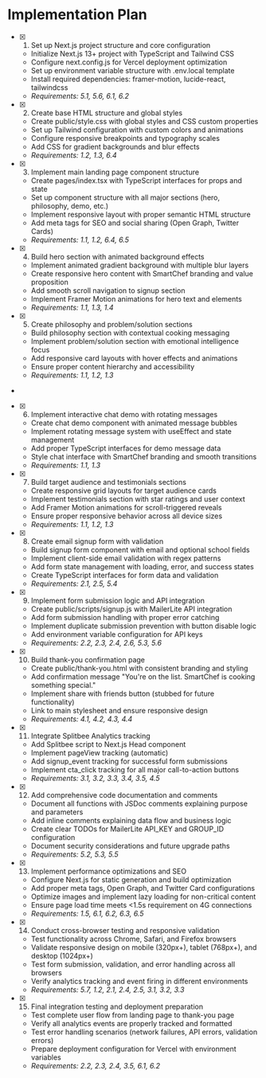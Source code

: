 # Implementation Plan

- [x] 1. Set up Next.js project structure and core configuration





  - Initialize Next.js 13+ project with TypeScript and Tailwind CSS
  - Configure next.config.js for Vercel deployment optimization
  - Set up environment variable structure with .env.local template
  - Install required dependencies: framer-motion, lucide-react, tailwindcss
  - _Requirements: 5.1, 5.6, 6.1, 6.2_

- [x] 2. Create base HTML structure and global styles





  - Create public/style.css with global styles and CSS custom properties
  - Set up Tailwind configuration with custom colors and animations
  - Configure responsive breakpoints and typography scales
  - Add CSS for gradient backgrounds and blur effects
  - _Requirements: 1.2, 1.3, 6.4_

- [x] 3. Implement main landing page component structure





  - Create pages/index.tsx with TypeScript interfaces for props and state
  - Set up component structure with all major sections (hero, philosophy, demo, etc.)
  - Implement responsive layout with proper semantic HTML structure
  - Add meta tags for SEO and social sharing (Open Graph, Twitter Cards)
  - _Requirements: 1.1, 1.2, 6.4, 6.5_

- [x] 4. Build hero section with animated background effects





  - Implement animated gradient background with multiple blur layers
  - Create responsive hero content with SmartChef branding and value proposition
  - Add smooth scroll navigation to signup section
  - Implement Framer Motion animations for hero text and elements
  - _Requirements: 1.1, 1.3, 1.4_

- [x] 5. Create philosophy and problem/solution sections





  - Build philosophy section with contextual cooking messaging
  - Implement problem/solution section with emotional intelligence focus
  - Add responsive card layouts with hover effects and animations
  - Ensure proper content hierarchy and accessibility
  - _Requirements: 1.1, 1.2, 1.3_
-

- [x] 6. Implement interactive chat demo with rotating messages




  - Create chat demo component with animated message bubbles
  - Implement rotating message system with useEffect and state management
  - Add proper TypeScript interfaces for demo message data
  - Style chat interface with SmartChef branding and smooth transitions
  - _Requirements: 1.1, 1.3_

- [x] 7. Build target audience and testimonials sections





  - Create responsive grid layouts for target audience cards
  - Implement testimonials section with star ratings and user context
  - Add Framer Motion animations for scroll-triggered reveals
  - Ensure proper responsive behavior across all device sizes
  - _Requirements: 1.1, 1.2, 1.3_

- [x] 8. Create email signup form with validation





  - Build signup form component with email and optional school fields
  - Implement client-side email validation with regex patterns
  - Add form state management with loading, error, and success states
  - Create TypeScript interfaces for form data and validation
  - _Requirements: 2.1, 2.5, 5.4_

- [x] 9. Implement form submission logic and API integration





  - Create public/scripts/signup.js with MailerLite API integration
  - Add form submission handling with proper error catching
  - Implement duplicate submission prevention with button disable logic
  - Add environment variable configuration for API keys
  - _Requirements: 2.2, 2.3, 2.4, 2.6, 5.3, 5.6_

- [x] 10. Build thank-you confirmation page





  - Create public/thank-you.html with consistent branding and styling
  - Add confirmation message "You're on the list. SmartChef is cooking something special."
  - Implement share with friends button (stubbed for future functionality)
  - Link to main stylesheet and ensure responsive design
  - _Requirements: 4.1, 4.2, 4.3, 4.4_

- [x] 11. Integrate Splitbee Analytics tracking





  - Add Splitbee script to Next.js Head component
  - Implement pageView tracking (automatic)
  - Add signup_event tracking for successful form submissions
  - Implement cta_click tracking for all major call-to-action buttons
  - _Requirements: 3.1, 3.2, 3.3, 3.4, 3.5, 4.5_

- [x] 12. Add comprehensive code documentation and comments





  - Document all functions with JSDoc comments explaining purpose and parameters
  - Add inline comments explaining data flow and business logic
  - Create clear TODOs for MailerLite API_KEY and GROUP_ID configuration
  - Document security considerations and future upgrade paths
  - _Requirements: 5.2, 5.3, 5.5_

- [x] 13. Implement performance optimizations and SEO





  - Configure Next.js for static generation and build optimization
  - Add proper meta tags, Open Graph, and Twitter Card configurations
  - Optimize images and implement lazy loading for non-critical content
  - Ensure page load time meets <1.5s requirement on 4G connections
  - _Requirements: 1.5, 6.1, 6.2, 6.3, 6.5_

- [x] 14. Conduct cross-browser testing and responsive validation





  - Test functionality across Chrome, Safari, and Firefox browsers
  - Validate responsive design on mobile (320px+), tablet (768px+), and desktop (1024px+)
  - Test form submission, validation, and error handling across all browsers
  - Verify analytics tracking and event firing in different environments
  - _Requirements: 5.7, 1.2, 2.1, 2.4, 2.5, 3.1, 3.2, 3.3_

- [x] 15. Final integration testing and deployment preparation





  - Test complete user flow from landing page to thank-you page
  - Verify all analytics events are properly tracked and formatted
  - Test error handling scenarios (network failures, API errors, validation errors)
  - Prepare deployment configuration for Vercel with environment variables
  - _Requirements: 2.2, 2.3, 2.4, 3.5, 6.1, 6.2_